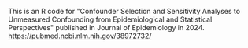 This is an R code for "Confounder Selection and Sensitivity Analyses to Unmeasured Confounding from Epidemiological and Statistical Perspectives" published in Journal of Epidemiology in 2024.
https://pubmed.ncbi.nlm.nih.gov/38972732/
